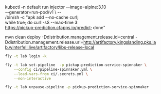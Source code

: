 kubectl -n default run injector 
    --image=alpine:3.10 \
    --generator=run-pod/v1 \ 
    -- \
        /bin/sh -c "apk add --no-cache curl; \
        while true; do curl -sS --max-time 3 \
        https://pickup-prediction.cfapps.io/predict; done"
    
mvn clean deploy -Ddistribution.management.release.id=central -Ddistribution.management.release.url=http://artifactory.kingslanding.pks.lab.winterfell.live/artifactory/libs-release-local

```bash
fly -t lab login -k

fly -t lab set-pipeline  -p pickup-prediction-service-spinnaker \
    --config ci/pipeline-spinnaker.yml \
    --load-vars-from ci/.secrets.yml \
    --non-interactive

fly -t lab unpause-pipeline -p pickup-prediction-service-spinnaker
```
